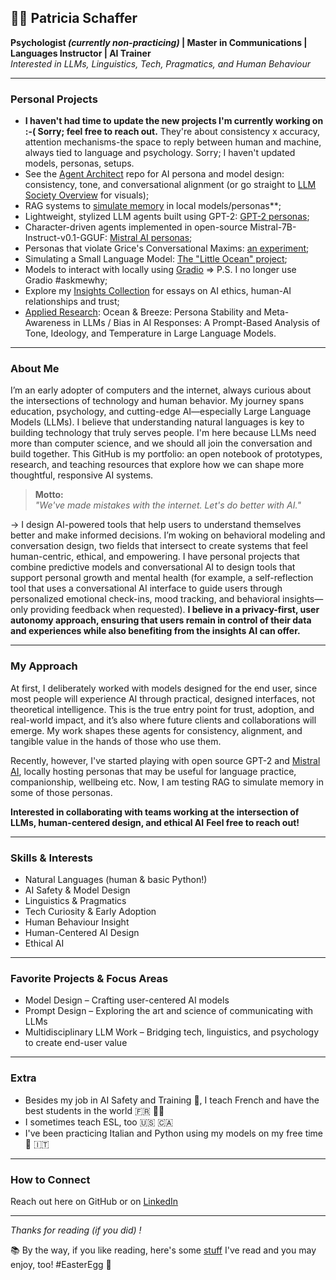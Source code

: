 ## 👩‍💻 Patricia Schaffer

**Psychologist *(currently non-practicing)* | Master in Communications | Languages Instructor | AI Trainer** </br>
_Interested in LLMs, Linguistics, Tech, Pragmatics, and Human Behaviour_

---

### Personal Projects

- **I haven't had time to update the new projects I'm currently working on :-( Sorry; feel free to reach out.** They're about consistency x accuracy, attention mechanisms-the space to reply between human and machine, always tied to language and psychology. Sorry; I haven't updated models, personas, setups.
- See the [Agent Architect](https://github.com/patriciaschaffer/agent-architect/blob/main/README.md) repo for AI persona and model design: consistency, tone, and conversational alignment (or go straight to [LLM Society Overview](https://github.com/patriciaschaffer/agent-architect/blob/main/llm-society.md#llm-society-overview) for visuals);
- RAG systems to [simulate memory](https://github.com/patriciaschaffer/agent-architect/tree/main/memory-rag/README.md) in local models/personas**;
- Lightweight, stylized LLM agents built using GPT-2: [GPT-2 personas](https://github.com/patriciaschaffer/agent-architect/tree/main/gpt2);
- Character-driven agents implemented in open-source Mistral-7B-Instruct-v0.1-GGUF: [Mistral AI personas](https://github.com/patriciaschaffer/agent-architect/tree/main/mistral);
- Personas that violate Grice's Conversational Maxims: [an experiment](https://github.com/patriciaschaffer/agent-architect/tree/main/personas/grice-s-maxims);
- Simulating a Small Language Model: [The "Little Ocean" project](https://github.com/patriciaschaffer/agent-architect/blob/fba3340a20da751aa26da536d2c05d1229eaad20/python-projects/README.md);
- Models to interact with locally using [Gradio](https://github.com/patriciaschaffer/agent-architect/blob/main/mistral/gradio/README.md) => P.S. I no longer use Gradio #askmewhy;
- Explore my [Insights Collection](https://github.com/patriciaschaffer/agent-architect/blob/main/insights/README.md) for essays on AI ethics, human-AI relationships and trust;
- [Applied Research](https://github.com/patriciaschaffer/agent-architect/blob/fba3340a20da751aa26da536d2c05d1229eaad20/research/README.md): Ocean & Breeze: Persona Stability and Meta-Awareness in LLMs / Bias in AI Responses: A Prompt-Based Analysis of Tone, Ideology, and Temperature in Large Language Models.
  
---

### About Me

I’m an early adopter of computers and the internet, always curious about the intersections of technology and human behavior. My journey spans education, psychology, and cutting-edge AI—especially Large Language Models (LLMs). I believe that understanding natural languages is key to building technology that truly serves people. I'm here because LLMs need more than computer science, and we should all join the conversation and build together. This GitHub is my portfolio: an open notebook of prototypes, research, and teaching resources that explore how we can shape more thoughtful, responsive AI systems.

> **Motto:**  
> _"We've made mistakes with the internet. Let's do better with AI."_

→ I design AI-powered tools that help users to understand themselves better and make informed decisions. I’m woking on behavioral modeling and conversation design, two fields that intersect to create systems that feel human-centric, ethical, and empowering. I have personal projects that combine predictive models and conversational AI to design tools that support personal growth and mental health (for example, a self-reflection tool that uses a conversational AI interface to guide users through personalized emotional check-ins, mood tracking, and behavioral insights—only providing feedback when requested). **I believe in a privacy-first, user autonomy approach, ensuring that users remain in control of their data and experiences while also benefiting from the insights AI can offer.**

---

### My Approach

At first, I deliberately worked with models designed for the end user, since most people will experience AI through practical, designed interfaces, not theoretical intelligence. This is the true entry point for trust, adoption, and real-world impact, and it’s also where future clients and collaborations will emerge. My work shapes these agents for consistency, alignment, and tangible value in the hands of those who use them.

Recently, however, I've started playing with open source GPT-2 and [Mistral AI](https://github.com/mistralai), locally hosting personas that may be useful for language practice, companionship, wellbeing etc. Now, I am testing RAG to simulate memory in some of those personas.


**Interested in collaborating with teams working at the intersection of LLMs, human-centered design, and ethical AI** 
**Feel free to reach out!**

---

### Skills & Interests

- Natural Languages (human & basic Python!)
- AI Safety & Model Design
- Linguistics & Pragmatics
- Tech Curiosity & Early Adoption
- Human Behaviour Insight
- Human-Centered AI Design
- Ethical AI

---

### Favorite Projects & Focus Areas

- Model Design – Crafting user-centered AI models  
- Prompt Design – Exploring the art and science of communicating with LLMs  
- Multidisciplinary LLM Work – Bridging tech, linguistics, and psychology to create end-user value

---

### Extra

- Besides my job in AI Safety and Training 🤖, I teach French and have the best students in the world 🇫🇷 👩‍🏫
- I sometimes teach ESL, too 🇺🇸 🇨🇦  
- I've been practicing Italian and Python using my models on my free time 🐍 🇮🇹

---

### How to Connect

Reach out here on GitHub or on [LinkedIn](https://www.linkedin.com/in/patriciaschaffer)

---

_Thanks for reading (if you did) !_ 

📚 By the way, if you like reading, here's some [stuff](https://github.com/patriciaschaffer/agent-architect/blob/main/related-reading.md) I've read and you may enjoy, too! #EasterEgg 🐣
